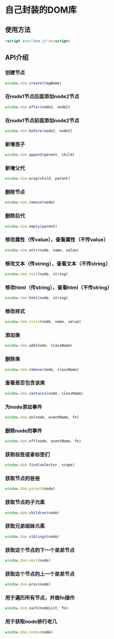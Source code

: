 # 自己封装的DOM库

## 使用方法

```html
<script src="dom.js"></script>
```

## API介绍

### 创建节点

```js
window.dom.create(tagName)
```

### 在node1节点后面添加node2节点

```js
window.dom.after(node1, node2)
```

### 在node1节点前面添加node2节点

```js
window.dom.before(node1, node2)
```

### 新增孩子

```js
window.dom.append(parent, child)
```

### 新增父代

```js
window.dom.wrap(child, parent)
```

### 删除节点

```js
window.dom.remove(node)
```

### 删除后代

```js
window.dom.empty(parent)
```

### 修改属性（传value），查看属性（不传value）

```js
window.dom.attr(node, name, value)
```

### 修改文本（传string），查看文本（不传string）

```js
window.dom.text(node, string)
```

### 修改html（传string），查看html（不传string）

```js
window.dom.html(node, string)
```

### 修改样式 

```js
window.dom.style(node, name, value)
```

### 添加类 

```js
window.dom.add(node, className)
```

### 删除类

```js
window.dom.remove(node, className)
```

### 查看是否包含该类 

```js
window.dom.contains(node, className)
```

### 为node添加事件 

```js
window.dom.on(node, eventName, fn)
```

### 删除node的事件

```js
window.dom.off(node, eventName, fn)
```

### 获取标签或者标签们

```js
window.dom.find(selector, scope)
```

### 获取节点的爸爸 

```js
window.dom.parent(node)
```

### 获取节点的子元素

```js
window.dom.children(node)
```

### 获取兄弟姐妹元素 

```js
window.dom.siblings(node)
```

### 获取这个节点的下一个弟弟节点

```js
window.dom.next(node)
```

### 获取这个节点的上一个弟弟节点

```js
window.dom.prev(node)
```

### 用于遍历所有节点，并做fn操作

```js
window.dom.each(nodeList, fn)
```

### 用于获取node排行老几 

```js
window.dom.index(node)
```